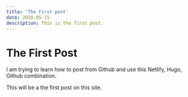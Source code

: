 ```yaml
---
title: 'The First post' 
date: 2020-05-15 
description: This is the first post. 
---
```


# The First Post 

I am trying to learn how to post from Github and use this Netlify, Hugo, Github combination. 

This will be a the first post on this site. 
